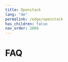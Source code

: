 ```yaml
---
title: Openstack
lang: "de"
permalink: /edge/openstack
has_children: false
nav_order: 3000
---
```


# FAQ

